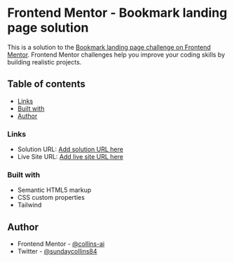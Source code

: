 # Frontend Mentor - Bookmark landing page solution

This is a solution to the [Bookmark landing page challenge on Frontend Mentor](https://www.frontendmentor.io/challenges/bookmark-landing-page-5d0b588a9edda32581d29158). Frontend Mentor challenges help you improve your coding skills by building realistic projects. 

## Table of contents

- [Links](#links)
- [Built with](#built-with)
- [Author](#author) 

### Links

- Solution URL: [Add solution URL here](https://github.com/collins-ai/bookmark-landing-page.git)
- Live Site URL: [Add live site URL here](https://your-live-site-url.com)

### Built with

- Semantic HTML5 markup
- CSS custom properties
- Tailwind

## Author

- Frontend Mentor - [@collins-ai](https://www.frontendmentor.io/profile/collins-ai)
- Twitter - [@sundaycollins84](https://www.twitter.com/sundaycollins84)
